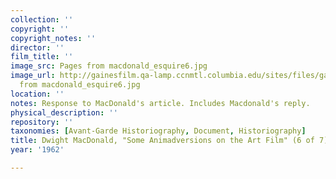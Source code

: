```yaml
---
collection: ''
copyright: ''
copyright_notes: ''
director: ''
film_title: ''
image_src: Pages from macdonald_esquire6.jpg
image_url: http://gainesfilm.qa-lamp.ccnmtl.columbia.edu/sites/files/gainesfilm/images/Pages
  from macdonald_esquire6.jpg
location: ''
notes: Response to MacDonald's article. Includes Macdonald's reply.
physical_description: ''
repository: ''
taxonomies: [Avant-Garde Historiography, Document, Historiography]
title: Dwight MacDonald, "Some Animadversions on the Art Film" (6 of 7)
year: '1962'

---
```

